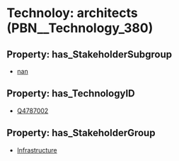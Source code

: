 # Technoloy: __architects__ (PBN__Technology_380)

## Property: has_StakeholderSubgroup

* [nan](PBN__TechSubgroup_7)

## Property: has_TechnologyID

* [Q4787002](Q4787002)

## Property: has_StakeholderGroup

* [Infrastructure](PBN__TechGroup_4)

